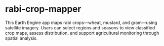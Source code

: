 # rabi-crop-mapper
This Earth Engine app maps rabi crops—wheat, mustard, and gram—using satellite imagery. Users can select regions and seasons to view classified crop maps, assess distribution, and support agricultural monitoring through spatial analysis.
